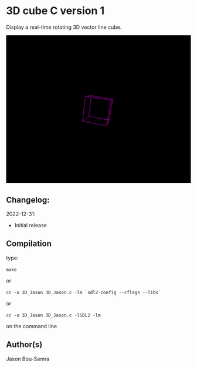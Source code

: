 # 3D cube C version 1
Display a real-time rotating 3D vector line cube.

![3d cube](https://github.com/bou-samra/3D-cube-c-version-1/blob/main/Screenshot%20from%202024-04-22%2018-43-41.png?raw=true "3d cube")

## Changelog:

2022-12-31:
* Initial release

## Compilation
type:

`make`

or

``cc -o 3D_Jason 3D_Jason.c -lm `sdl2-config --cflags --libs` ``

or

`cc -o 3D_Jason 3D_Jason.c -lSDL2 -lm`

on the command line

## Author(s)
Jason Bou-Samra
